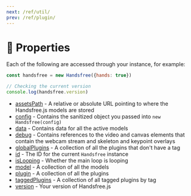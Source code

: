 ```yaml
---
next: /ref/util/
prev: /ref/plugin/
---
```

# 🧬 Properties

Each of the following are accessed through your instance, for example:

```js
const handsfree = new Handsfree({hands: true})

// Checking the current version
console.log(handsfree.version)
```

- [assetsPath](/ref/prop/assetsPath/) - A relative or absolute URL pointing to where the Handsfree.js models are stored
- [config](/ref/prop/config/) - Contains the sanitized object you passed into `new Handsfree(config)`
- [data](/ref/prop/data/) - Contains data for all the active models
- [debug](/ref/prop/debug/) - Contains references to the video and canvas elements that contain the webcam stream and skeleton and keypoint overlays
- [globalPlugins](/ref/prop/globalPlugins) - A collection of all the plugins that don't have a tag
- [id](/ref/prop/id) - The ID for the current `Handsfree` instance
- [isLooping](/ref/prop/isLooping) - Whether the main loop is looping
- [model](/ref/prop/model) - A collection of all the models
- [plugin](/ref/prop/plugin) - A collection of all the plugins
- [taggedPlugins](/ref/prop/taggedPlugins) - A collection of all tagged plugins by tag
- [version](/ref/prop/version) - Your version of Handsfree.js
